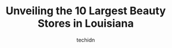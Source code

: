---
layout: ampstory
image: https://i0.wp.com/paketmu.com/wp-content/uploads/2023/06/princess-beauty-0-in-louisiana-1686368954.jpeg?resize=640,853
author: techidn
featured: false
description: Explore the diverse Beauty Store scene in Louisiana, home to an incredible selection of 10 establishments catering to every taste. Whether youre in search of iconic favorites or undiscovere
title: Unveiling the 10 Largest Beauty Stores in Louisiana
cover:
   title: Unveiling the 10 Largest Beauty Stores in Louisiana
   subtitle: RICKPATE
   background: https://paketmu.com/wp-content/uploads/2023/06/princess-beauty-0-in-louisiana-1686368954.jpeg

pages: 
 - layout: thirds
   top: <h1>#1 OPRAH BEAUTY SUPPLY</h1>
   bottom: "<p>Well I wasnt greeted when I came in went into the wig room alone no one attended me or asked if I needed help but I figured it out found a wig was not in stock gave me</p>"
   background: https://paketmu.com/wp-content/uploads/2023/06/princess-beauty-1-in-louisiana-1686368956.jpeg
   backgroundblur: true
 - layout: thirds
   top: <h1>#2 Jasmines Beauty Supply</h1>
   bottom: "<p>Always nice people, always fully stocked. Ive never been rude to in there. My favorite hair store.</p>"
   background: https://paketmu.com/wp-content/uploads/2023/06/princess-beauty-2-in-louisiana-1686368956.jpeg
   cta:
      link: https://paketmu.com/unveiling-the-10-largest-beauty-stores-in-louisiana/
      text: Unveiling the 10 Largest Beauty Stores in Louisiana
 - layout: thirds
   top: <h1>#3 Orange Beauty Supply</h1>
   bottom: "<p>This place is perfect for hair supplies. However I was in the shoe store and I had no interest in any of the items.Sorry. This was not for me.</p>"
   background: https://paketmu.com/wp-content/uploads/2023/06/princess-beauty-3-in-louisiana-1686368959.jpeg
   cta:
      link: https://paketmu.com/unveiling-the-10-largest-beauty-stores-in-louisiana/
      text: Unveiling the 10 Largest Beauty Stores in Louisiana
 - layout: thirds
   top: <h1>#4 Hair Crown Beauty Supply</h1>
   bottom: "<p>3905 Choctaw Dr, Baton Rouge, LA 70805, United States</p>"
   background: https://images.unsplash.com/photo-1515405295579-ba7b45403062?ixlib=rb-4.0.3&ixid=MnwxMjA3fDB8MHxwaG90by1wYWdlfHx8fGVufDB8fHx8&auto=format&fit=crop&w=640&h=853&q=80
   cta:
      link: https://paketmu.com/unveiling-the-10-largest-beauty-stores-in-louisiana/
      text: Unveiling the 10 Largest Beauty Stores in Louisiana
 - layout: thirds
   top: <h1>#5 Beauty & Beyond</h1>
   bottom: "<p>103 Louisiana Ave, Lafayette, LA 70501, United States</p>"
   background: https://plus.unsplash.com/premium_photo-1664640458616-3c74f8cb4589?ixlib=rb-4.0.3&ixid=MnwxMjA3fDB8MHxwaG90by1wYWdlfHx8fGVufDB8fHx8&auto=format&fit=crop&w=640&h=853&q=80
   cta:
      link: https://paketmu.com/unveiling-the-10-largest-beauty-stores-in-louisiana/
      text: Unveiling the 10 Largest Beauty Stores in Louisiana
 - layout: thirds
   top: <h1>#6 hair and beauty</h1>
   bottom: "<p>2211 Louisville Ave, Monroe, LA 71201, United States</p>"
   background: https://images.unsplash.com/photo-1620421680010-0766ff230392?ixlib=rb-4.0.3&ixid=MnwxMjA3fDB8MHxwaG90by1wYWdlfHx8fGVufDB8fHx8&auto=format&fit=crop&w=640&h=853&q=80
   cta:
      link: https://paketmu.com/unveiling-the-10-largest-beauty-stores-in-louisiana/
      text: Unveiling the 10 Largest Beauty Stores in Louisiana
 - layout: thirds
   top: <h1>#7 Imans Beauty Supply</h1>
   bottom: "<p>1215 NW Evangeline Thruway, Lafayette, LA 70501, United States</p>"
   background: https://images.unsplash.com/photo-1509114397022-ed747cca3f65?ixlib=rb-4.0.3&ixid=MnwxMjA3fDB8MHxwaG90by1wYWdlfHx8fGVufDB8fHx8&auto=format&fit=crop&w=640&h=853&q=80
   cta:
      link: https://paketmu.com/unveiling-the-10-largest-beauty-stores-in-louisiana/
      text: Unveiling the 10 Largest Beauty Stores in Louisiana
 - layout: thirds
   middle: Continue reading...
   background: https://images.unsplash.com/photo-1496096265110-f83ad7f96608?ixlib=rb-4.0.3&ixid=MnwxMjA3fDB8MHxwaG90by1wYWdlfHx8fGVufDB8fHx8&auto=format&fit=crop&w=640&h=853&q=80
   cta:
      link: https://paketmu.com/unveiling-the-10-largest-beauty-stores-in-louisiana/
      text: Unveiling the 10 Largest Beauty Stores in Louisiana
      
---